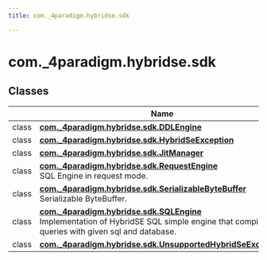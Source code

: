 ```yaml
---
title: com._4paradigm.hybridse.sdk

---
```

# com._4paradigm.hybridse.sdk

## Classes

|                | Name           |
| -------------- | -------------- |
| class | **[com._4paradigm.hybridse.sdk.DDLEngine](/hybridse/usage/api/java/Classes/classcom_1_1__4paradigm_1_1hybridse_1_1sdk_1_1_d_d_l_engine.md)**  |
| class | **[com._4paradigm.hybridse.sdk.HybridSeException](/hybridse/usage/api/java/Classes/classcom_1_1__4paradigm_1_1hybridse_1_1sdk_1_1_hybrid_se_exception.md)**  |
| class | **[com._4paradigm.hybridse.sdk.JitManager](/hybridse/usage/api/java/Classes/classcom_1_1__4paradigm_1_1hybridse_1_1sdk_1_1_jit_manager.md)**  |
| class | **[com._4paradigm.hybridse.sdk.RequestEngine](/hybridse/usage/api/java/Classes/classcom_1_1__4paradigm_1_1hybridse_1_1sdk_1_1_request_engine.md)** <br>SQL Engine in request mode.  |
| class | **[com._4paradigm.hybridse.sdk.SerializableByteBuffer](/hybridse/usage/api/java/Classes/classcom_1_1__4paradigm_1_1hybridse_1_1sdk_1_1_serializable_byte_buffer.md)** <br>Serializable ByteBuffer.  |
| class | **[com._4paradigm.hybridse.sdk.SQLEngine](/hybridse/usage/api/java/Classes/classcom_1_1__4paradigm_1_1hybridse_1_1sdk_1_1_s_q_l_engine.md)** <br>Implementation of HybridSE SQL simple engine that compiled queries with given sql and database.  |
| class | **[com._4paradigm.hybridse.sdk.UnsupportedHybridSeException](/hybridse/usage/api/java/Classes/classcom_1_1__4paradigm_1_1hybridse_1_1sdk_1_1_unsupported_hybrid_se_exception.md)**  |






